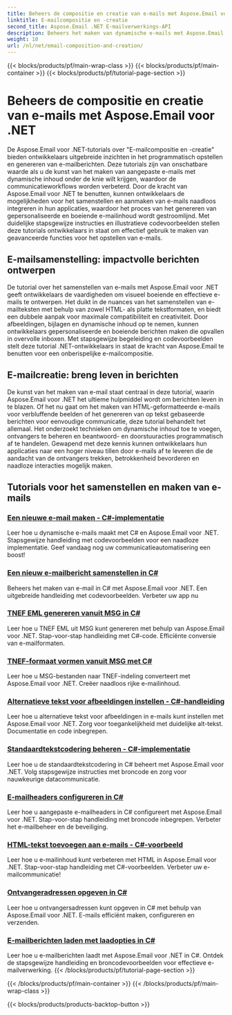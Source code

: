 ```yaml
---
title: Beheers de compositie en creatie van e-mails met Aspose.Email voor .NET
linktitle: E-mailcompositie en -creatie
second_title: Aspose.Email .NET E-mailverwerkings-API
description: Beheers het maken van dynamische e-mails met Aspose.Email voor .NET-tutorials. Maak programmatisch boeiende e-mails, personaliseer inhoud, voeg bijlagen toe en verbeter de communicatie.
weight: 10
url: /nl/net/email-composition-and-creation/
---
```


{{< blocks/products/pf/main-wrap-class >}}
{{< blocks/products/pf/main-container >}}
{{< blocks/products/pf/tutorial-page-section >}}

# Beheers de compositie en creatie van e-mails met Aspose.Email voor .NET


De Aspose.Email voor .NET-tutorials over "E-mailcompositie en -creatie" bieden ontwikkelaars uitgebreide inzichten in het programmatisch opstellen en genereren van e-mailberichten. Deze tutorials zijn van onschatbare waarde als u de kunst van het maken van aangepaste e-mails met dynamische inhoud onder de knie wilt krijgen, waardoor de communicatieworkflows worden verbeterd. Door de kracht van Aspose.Email voor .NET te benutten, kunnen ontwikkelaars de mogelijkheden voor het samenstellen en aanmaken van e-mails naadloos integreren in hun applicaties, waardoor het proces van het genereren van gepersonaliseerde en boeiende e-mailinhoud wordt gestroomlijnd. Met duidelijke stapsgewijze instructies en illustratieve codevoorbeelden stellen deze tutorials ontwikkelaars in staat om effectief gebruik te maken van geavanceerde functies voor het opstellen van e-mails.

## E-mailsamenstelling: impactvolle berichten ontwerpen

De tutorial over het samenstellen van e-mails met Aspose.Email voor .NET geeft ontwikkelaars de vaardigheden om visueel boeiende en effectieve e-mails te ontwerpen. Het duikt in de nuances van het samenstellen van e-mailteksten met behulp van zowel HTML- als platte tekstformaten, en biedt een dubbele aanpak voor maximale compatibiliteit en creativiteit. Door afbeeldingen, bijlagen en dynamische inhoud op te nemen, kunnen ontwikkelaars gepersonaliseerde en boeiende berichten maken die opvallen in overvolle inboxen. Met stapsgewijze begeleiding en codevoorbeelden stelt deze tutorial .NET-ontwikkelaars in staat de kracht van Aspose.Email te benutten voor een onberispelijke e-mailcompositie.

## E-mailcreatie: breng leven in berichten

De kunst van het maken van e-mail staat centraal in deze tutorial, waarin Aspose.Email voor .NET het ultieme hulpmiddel wordt om berichten leven in te blazen. Of het nu gaat om het maken van HTML-geformatteerde e-mails voor verbluffende beelden of het genereren van op tekst gebaseerde berichten voor eenvoudige communicatie, deze tutorial behandelt het allemaal. Het onderzoekt technieken om dynamische inhoud toe te voegen, ontvangers te beheren en beantwoord- en doorstuuracties programmatisch af te handelen. Gewapend met deze kennis kunnen ontwikkelaars hun applicaties naar een hoger niveau tillen door e-mails af te leveren die de aandacht van de ontvangers trekken, betrokkenheid bevorderen en naadloze interacties mogelijk maken.

## Tutorials voor het samenstellen en maken van e-mails
### [Een nieuwe e-mail maken - C#-implementatie](./crafting-a-fresh-email-csharp-implementation/)
Leer hoe u dynamische e-mails maakt met C# en Aspose.Email voor .NET. Stapsgewijze handleiding met codevoorbeelden voor een naadloze implementatie. Geef vandaag nog uw communicatieautomatisering een boost!
### [Een nieuw e-mailbericht samenstellen in C#](./constructing-a-new-mail-message-in-csharp/)
Beheers het maken van e-mail in C# met Aspose.Email voor .NET. Een uitgebreide handleiding met codevoorbeelden. Verbeter uw app nu
### [TNEF EML genereren vanuit MSG in C#](./generating-tnef-eml-from-msg-in-csharp/)
Leer hoe u TNEF EML uit MSG kunt genereren met behulp van Aspose.Email voor .NET. Stap-voor-stap handleiding met C#-code. Efficiënte conversie van e-mailformaten.
### [TNEF-formaat vormen vanuit MSG met C#](./forming-tnef-format-from-msg-with-csharp/)
Leer hoe u MSG-bestanden naar TNEF-indeling converteert met Aspose.Email voor .NET. Creëer naadloos rijke e-mailinhoud. 
### [Alternatieve tekst voor afbeeldingen instellen - C#-handleiding](./setting-alternative-text-for-images-csharp-guide/)
 Leer hoe u alternatieve tekst voor afbeeldingen in e-mails kunt instellen met Aspose.Email voor .NET. Zorg voor toegankelijkheid met duidelijke alt-tekst. Documentatie en code inbegrepen.
### [Standaardtekstcodering beheren - C#-implementatie](./managing-default-text-encoding-csharp-implementation/)
Leer hoe u de standaardtekstcodering in C# beheert met Aspose.Email voor .NET. Volg stapsgewijze instructies met broncode en zorg voor nauwkeurige datacommunicatie.
### [E-mailheaders configureren in C#](./configuring-email-headers-in-csharp/)
Leer hoe u aangepaste e-mailheaders in C# configureert met Aspose.Email voor .NET. Stap-voor-stap handleiding met broncode inbegrepen. Verbeter het e-mailbeheer en de beveiliging.
### [HTML-tekst toevoegen aan e-mails - C#-voorbeeld](./adding-html-body-to-emails-csharp-example/)
Leer hoe u e-mailinhoud kunt verbeteren met HTML in Aspose.Email voor .NET. Stap-voor-stap handleiding met C#-voorbeelden. Verbeter uw e-mailcommunicatie!
### [Ontvangeradressen opgeven in C#](./specifying-recipient-addresses-in-csharp/)
Leer hoe u ontvangersadressen kunt opgeven in C# met behulp van Aspose.Email voor .NET. E-mails efficiënt maken, configureren en verzenden.
### [E-mailberichten laden met laadopties in C#](./loading-email-messages-with-load-options-in-csharp/)
Leer hoe u e-mailberichten laadt met Aspose.Email voor .NET in C#. Ontdek de stapsgewijze handleiding en broncodevoorbeelden voor effectieve e-mailverwerking.
{{< /blocks/products/pf/tutorial-page-section >}}

{{< /blocks/products/pf/main-container >}}
{{< /blocks/products/pf/main-wrap-class >}}

{{< blocks/products/products-backtop-button >}}
